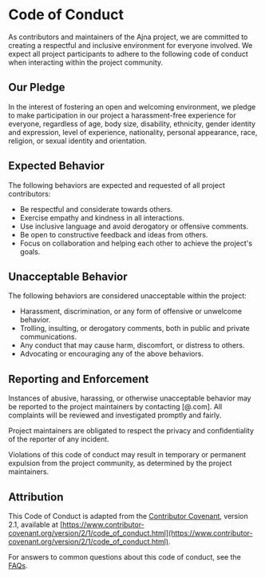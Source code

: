 # Code of Conduct

As contributors and maintainers of the Ajna project, we are committed to creating a respectful and inclusive environment for everyone involved. We expect all project participants to adhere to the following code of conduct when interacting within the project community.

## Our Pledge

In the interest of fostering an open and welcoming environment, we pledge to make participation in our project a harassment-free experience for everyone, regardless of age, body size, disability, ethnicity, gender identity and expression, level of experience, nationality, personal appearance, race, religion, or sexual identity and orientation.

## Expected Behavior

The following behaviors are expected and requested of all project contributors:

- Be respectful and considerate towards others.
- Exercise empathy and kindness in all interactions.
- Use inclusive language and avoid derogatory or offensive comments.
- Be open to constructive feedback and ideas from others.
- Focus on collaboration and helping each other to achieve the project's goals.

## Unacceptable Behavior

The following behaviors are considered unacceptable within the project:

- Harassment, discrimination, or any form of offensive or unwelcome behavior.
- Trolling, insulting, or derogatory comments, both in public and private communications.
- Any conduct that may cause harm, discomfort, or distress to others.
- Advocating or encouraging any of the above behaviors.

## Reporting and Enforcement

Instances of abusive, harassing, or otherwise unacceptable behavior may be reported to the project maintainers by contacting [@.com]. All complaints will be reviewed and investigated promptly and fairly.

Project maintainers are obligated to respect the privacy and confidentiality of the reporter of any incident.

Violations of this code of conduct may result in temporary or permanent expulsion from the project community, as determined by the project maintainers.

## Attribution

This Code of Conduct is adapted from the [Contributor Covenant](https://www.contributor-covenant.org), version 2.1, available at [https://www.contributor-covenant.org/version/2/1/code_of_conduct.html](https://www.contributor-covenant.org/version/2/1/code_of_conduct.html).

For answers to common questions about this code of conduct, see the [FAQs](https://www.contributor-covenant.org/faq).
